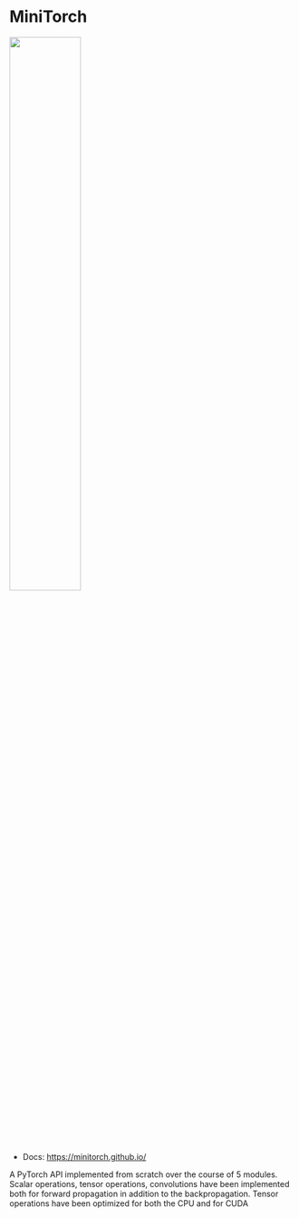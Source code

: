 # MiniTorch

<img src="https://minitorch.github.io/minitorch.svg" width="50%">

* Docs: https://minitorch.github.io/

A PyTorch API implemented from scratch over the course of 5 modules. Scalar operations, tensor operations, convolutions have been implemented both for forward propagation in addition to the backpropagation. Tensor operations have been optimized for both the CPU and for CUDA
